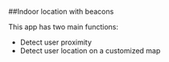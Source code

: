 ##Indoor location with beacons 

This app has two main functions: 
- Detect user proximity 
- Detect user location on a customized map
